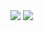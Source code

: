 <a href="https://github.com/damian-oswald/github-readme-stats"><img align="center" src="https://github-readme-stats.vercel.app/api?username=damian-oswald&show_icons=true&include_all_commits=true&theme=default&hide_border=true" /></a>
<a href="https://github.com/damian-oswald/github-readme-stats"><img align="center" src="https://github-readme-stats.vercel.app/api/top-langs/?username=damian-oswald&layout=compact&theme=default&hide_border=true" /></a>
